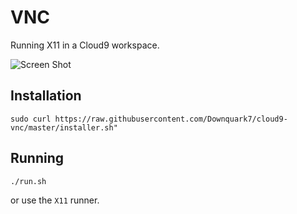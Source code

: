 VNC
===

Running X11 in a Cloud9 workspace.

![Screen Shot](screenshot.png)

Installation
------------

    sudo curl https://raw.githubusercontent.com/Downquark7/cloud9-vnc/master/installer.sh"
Running
-------

    ./run.sh
    
or use the `X11` runner.
